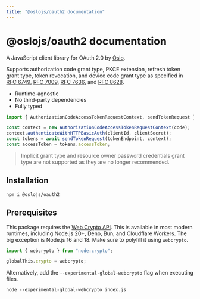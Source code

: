 ```yaml
---
title: "@oslojs/oauth2 documentation"
---
```


# @oslojs/oauth2 documentation

A JavaScript client library for OAuth 2.0 by [Oslo](https://oslojs.dev).

Supports authorization code grant type, PKCE extension, refresh token grant type, token revocation, and device code grant type as specified in [RFC 6749](https://datatracker.ietf.org/doc/html/rfc6749), [RFC 7009](https://datatracker.ietf.org/doc/html/rfc7009), [RFC 7636](https://datatracker.ietf.org/doc/html/rfc7636), and [RFC 8628](https://datatracker.ietf.org/doc/html/rfc8628).

- Runtime-agnostic
- No third-party dependencies
- Fully typed

```ts
import { AuthorizationCodeAccessTokenRequestContext, sendTokenRequest } from "@oslojs/oauth2";

const context = new AuthorizationCodeAccessTokenRequestContext(code);
context.authenticateWithHTTPBasicAuth(clientId, clientSecret);
const tokens = await sendTokenRequest(tokenEndpoint, context);
const accessToken = tokens.accessToken;
```

> Implicit grant type and resource owner password credentials grant type are not supported as they are no longer recommended.

## Installation

```
npm i @oslojs/oauth2
```

## Prerequisites

This package requires the [Web Crypto API](https://developer.mozilla.org/en-US/docs/Web/API/Web_Crypto_API). This is available in most modern runtimes, including Node.js 20+, Deno, Bun, and Cloudflare Workers. The big exception is Node.js 16 and 18. Make sure to polyfill it using `webcrypto`.

```ts
import { webcrypto } from "node:crypto";

globalThis.crypto = webcrypto;
```

Alternatively, add the `--experimental-global-webcrypto` flag when executing files.

```
node --experimental-global-webcrypto index.js
```
